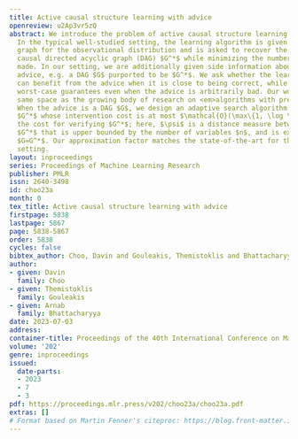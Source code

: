 ```yaml
---
title: Active causal structure learning with advice
openreview: u2Ap3vr5zQ
abstract: We introduce the problem of active causal structure learning with advice.
  In the typical well-studied setting, the learning algorithm is given the essential
  graph for the observational distribution and is asked to recover the underlying
  causal directed acyclic graph (DAG) $G^*$ while minimizing the number of interventions
  made. In our setting, we are additionally given side information about $G^*$ as
  advice, e.g. a DAG $G$ purported to be $G^*$. We ask whether the learning algorithm
  can benefit from the advice when it is close to being correct, while still having
  worst-case guarantees even when the advice is arbitrarily bad. Our work is in the
  same space as the growing body of research on <em>algorithms with predictions</em>.
  When the advice is a DAG $G$, we design an adaptive search algorithm to recover
  $G^*$ whose intervention cost is at most $\mathcal{O}(\max\{1, \log \psi\})$ times
  the cost for verifying $G^*$; here, $\psi$ is a distance measure between $G$ and
  $G^*$ that is upper bounded by the number of variables $n$, and is exactly 0 when
  $G=G^*$. Our approximation factor matches the state-of-the-art for the advice-less
  setting.
layout: inproceedings
series: Proceedings of Machine Learning Research
publisher: PMLR
issn: 2640-3498
id: choo23a
month: 0
tex_title: Active causal structure learning with advice
firstpage: 5838
lastpage: 5867
page: 5838-5867
order: 5838
cycles: false
bibtex_author: Choo, Davin and Gouleakis, Themistoklis and Bhattacharyya, Arnab
author:
- given: Davin
  family: Choo
- given: Themistoklis
  family: Gouleakis
- given: Arnab
  family: Bhattacharyya
date: 2023-07-03
address: 
container-title: Proceedings of the 40th International Conference on Machine Learning
volume: '202'
genre: inproceedings
issued:
  date-parts:
  - 2023
  - 7
  - 3
pdf: https://proceedings.mlr.press/v202/choo23a/choo23a.pdf
extras: []
# Format based on Martin Fenner's citeproc: https://blog.front-matter.io/posts/citeproc-yaml-for-bibliographies/
---
```

